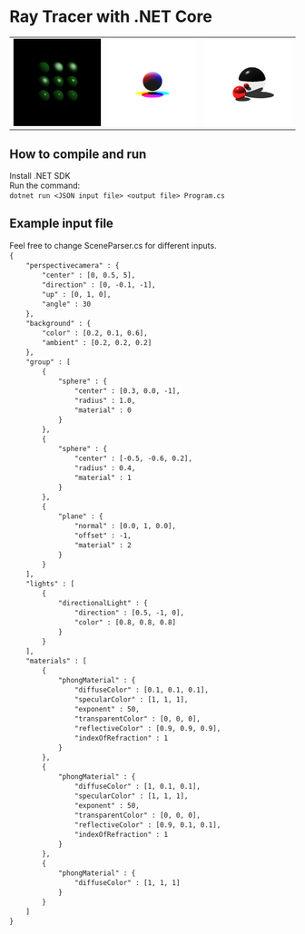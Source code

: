<h1>Ray Tracer with .NET Core</h1>

<table>
  <tr>
    <td><img src="_examples/scene1.png" alt="scene1" width="250"></td>
    <td><img src="_examples/scene2.png" alt="scene2" width="250"></td>
    <td><img src="_examples/scene3.png" alt="scene3" width="250"></td>
  </tr>
</table>

<h2>How to compile and run</h2>
Install .NET SDK<br>
Run the command:<br>
<code>dotnet run &lt;JSON input file&gt; &lt;output file&gt; Program.cs</code>

<h2>Example input file</h2>
Feel free to change SceneParser.cs for different inputs.<br>
<code>{
	"perspectivecamera" : {
		"center" : [0, 0.5, 5],
		"direction" : [0, -0.1, -1],
		"up" : [0, 1, 0],
		"angle" : 30
	},
	"background" : {
		"color" : [0.2, 0.1, 0.6],
		"ambient" : [0.2, 0.2, 0.2]
	},
	"group" : [
		{ 
			"sphere" : {
				"center" : [0.3, 0.0, -1],
				"radius" : 1.0,
				"material" : 0
			}
		},
		{ 
			"sphere" : {
				"center" : [-0.5, -0.6, 0.2],
				"radius" : 0.4,
				"material" : 1
			}
		},
		{
			"plane" : {
				"normal" : [0.0, 1, 0.0],
				"offset" : -1,
				"material" : 2
			}
		}
	],
	"lights" : [
		{
			"directionalLight" : {
				"direction" : [0.5, -1, 0],
				"color" : [0.8, 0.8, 0.8]
			}
		}
	],
	"materials" : [
		{
			"phongMaterial" : {
				"diffuseColor" : [0.1, 0.1, 0.1],
				"specularColor" : [1, 1, 1],
				"exponent" : 50,
				"transparentColor" : [0, 0, 0],
				"reflectiveColor" : [0.9, 0.9, 0.9],
				"indexOfRefraction" : 1
			}
		},
		{
			"phongMaterial" : {
				"diffuseColor" : [1, 0.1, 0.1],
				"specularColor" : [1, 1, 1],
				"exponent" : 50,
				"transparentColor" : [0, 0, 0],
				"reflectiveColor" : [0.9, 0.1, 0.1],
				"indexOfRefraction" : 1
			}
		},
		{
			"phongMaterial" : {
				"diffuseColor" : [1, 1, 1]
			}
		}
	]
}
</code>
